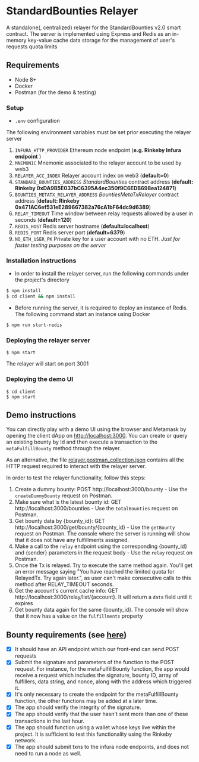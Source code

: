 # StandardBounties Relayer

A standalone(, centralized) relayer for the StandardBounties v2.0 smart contract. The server is implemented using Express and Redis as an in-memory key-value cache data storage for the management of user's requests quota limits

## Requirements

- Node 8+
- Docker
- Postman (for the demo & testing)

### Setup

- `.env` configuration

The following environment variables must be set prior executing the relayer server

1. `INFURA_HTTP_PROVIDER` Ethereum node endpoint (**e.g. Rinkeby Infura endpoint** )
1. `MNEMONIC` Mnemonic associated to the relayer account to be used by web3
1. `RELAYER_ACC_INDEX` Relayer account index on web3 (**default=0**)
1. `STANDARD_BOUNTIES_ADDRESS` _StandardBounties_ contract address (**default: Rinkeby 0xDA9B5E037bC6395A4ec350f9C6EDB698ea124871**)
1. `BOUNTIES_METATX_RELAYER_ADDRESS` _BountiesMetaTxRelayer_ contract address (**default: Rinkeby 0x471AC6ef531eE289667382a76cA1bF64dc9d6389**)
1. `RELAY_TIMEOUT` Time window between relay requests allowed by a user in seconds (**default=120**)
1. `REDIS_HOST` Redis server hostname (**default=localhost**)
1. `REDIS_PORT` Redis server port (**default=6379**)
1. `NO_ETH_USER_PK` Private key for a user account with no ETH. _Just for faster testing purposes on the server_

### Installation instructions

- In order to install the relayer server, run the following commands under the project's directory

```bash
$ npm install
$ cd client && npm install
```

- Before running the server, it is required to deploy an instance of Redis. The following command start an instance using Docker

```bash
$ npm run start-redis
```

### Deploying the relayer server

```
$ npm start
```

The relayer will start on port 3001

### Deploying the demo UI

```
$ cd client
$ npm start
```

## Demo instructions

You can directly play with a demo UI using the browser and Metamask by opening the client dApp on [http://localhost:3000](http://localhost:3000). You can create or query an existing bounty by Id and then execute a transaction to the `metaFulfillBounty` method through the relayer.

As an alternative, the file [relayer.postman_collection.json](relayer.postman_collection.json) contains all the HTTP request required to interact with the relayer server.

In order to test the relayer functionality, follow this steps:

1. Create a dummy bounty: POST http://localhost:3000/bounty - Use the `createDummyBounty` request on Postman.
2. Make sure what is the latest bounty id: GET http://localhost:3000/bounties - Use the `totalBounties` request on Postman.
3. Get bounty data by {bounty_id}: GET http://localhost:3000/get/bounty/{bounty_id} - Use the `getBounty` request on Postman. The console where the server is running will show that it does not have any fulfillments assigned.
4. Make a call to the `relay` endpoint using the corresponding {bounty_id} and {sender} parameters in the request body - Use the `relay` request on Postman.
5. Once the Tx is relayed. Try to execute the same method again. You'll get an error message saying "You have reached the limited quota for RelayedTx. Try again later.", as user can't make consecutive calls to this method after RELAY_TIMEOUT seconds.
6. Get the account's current cache info: GET http://localhost:3000/relay/list/{account}. It will return a `data` field until it expires
7. Get bounty data again for the same {bounty_id}. The console will show that it now has a value on the `fulfillments` property

## Bounty requirements (see [here](https://explorer.bounties.network/bounty/3078))

- [x] It should have an API endpoint which our front-end can send POST requests
- [x] Submit the signature and parameters of the function to the POST request. For instance, for the metaFulfillBounty function, the app would receive a request which includes the signature, bounty ID, array of fulfillers, data string, and nonce, along with the address which triggered it.
- [x] It's only necessary to create the endpoint for the metaFulfillBounty function, the other functions may be added at a later time.
- [x] The app should verify the integrity of the signature.
- [x] The app should verify that the user hasn't sent more than one of these transactions in the last hour.
- [x] The app should function using a wallet whose keys live within the project. It is sufficient to test this functionality using the Rinkeby network.
- [x] The app should submit txns to the infura node endpoints, and does not need to run a node as well.
